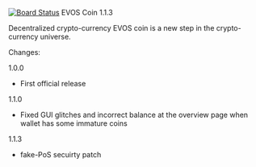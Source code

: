 [![Board Status](https://dev.azure.com/sashkaloveua/d77d125d-c5e2-4e05-b966-424ab5390f17/03f594ca-8bc6-4241-b118-33fd2eb68cea/_apis/work/boardbadge/d4349c67-d77c-4951-bba4-75dde687f0a3)](https://dev.azure.com/sashkaloveua/d77d125d-c5e2-4e05-b966-424ab5390f17/_boards/board/t/03f594ca-8bc6-4241-b118-33fd2eb68cea/Microsoft.RequirementCategory)
EVOS Coin 1.1.3

Decentralized crypto-currency EVOS coin is a new step in the crypto-currency universe.

Changes:

1.0.0
- First official release

1.1.0
- Fixed GUI glitches and incorrect balance at the overview page when wallet has some immature coins

1.1.3
- fake-PoS secuirty patch
